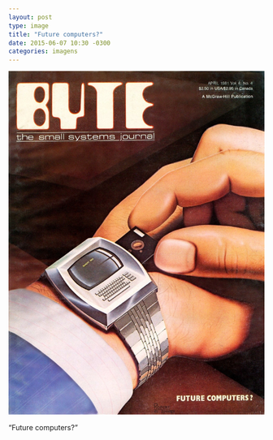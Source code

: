 ```yaml
---
layout: post
type: image
title: "Future computers?"
date: 2015-06-07 10:30 -0300
categories: imagens
---
```

![Capa da revista Byte, mostrando um relógio que imita um computador no pulso de uma pessoa, e ela inserindo um minúsculo disquete no relógio. No canto inferior, a pergunta “Future computers?”](/assets/2015/tumblr_nplokvnqW61qzoyz8o1_1280.jpg)

“Future computers?”